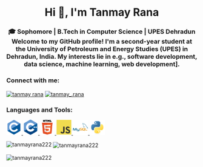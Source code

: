 <h1 align="center">Hi 👋, I'm Tanmay Rana</h1>
<h3 align="center">🎓 Sophomore | B.Tech in Computer Science | UPES Dehradun Welcome to my GitHub profile! I'm a second-year student at the University of Petroleum and Energy Studies (UPES) in Dehradun, India. My interests lie in e.g., software development, data science, machine learning, web development].</h3>

<h3 align="left">Connect with me:</h3>
<p align="left">
<a href="https://linkedin.com/in/tanmay rana" target="blank"><img align="center" src="https://raw.githubusercontent.com/rahuldkjain/github-profile-readme-generator/master/src/images/icons/Social/linked-in-alt.svg" alt="tanmay rana" height="30" width="40" /></a>
<a href="https://instagram.com/tanmay_.rana" target="blank"><img align="center" src="https://raw.githubusercontent.com/rahuldkjain/github-profile-readme-generator/master/src/images/icons/Social/instagram.svg" alt="tanmay_.rana" height="30" width="40" /></a>
</p>

<h3 align="left">Languages and Tools:</h3>
<p align="left"> <a href="https://www.cprogramming.com/" target="_blank" rel="noreferrer"> <img src="https://raw.githubusercontent.com/devicons/devicon/master/icons/c/c-original.svg" alt="c" width="40" height="40"/> </a> <a href="https://www.w3schools.com/cpp/" target="_blank" rel="noreferrer"> <img src="https://raw.githubusercontent.com/devicons/devicon/master/icons/cplusplus/cplusplus-original.svg" alt="cplusplus" width="40" height="40"/> </a> <a href="https://www.w3.org/html/" target="_blank" rel="noreferrer"> <img src="https://raw.githubusercontent.com/devicons/devicon/master/icons/html5/html5-original-wordmark.svg" alt="html5" width="40" height="40"/> </a> <a href="https://developer.mozilla.org/en-US/docs/Web/JavaScript" target="_blank" rel="noreferrer"> <img src="https://raw.githubusercontent.com/devicons/devicon/master/icons/javascript/javascript-original.svg" alt="javascript" width="40" height="40"/> </a> <a href="https://www.mysql.com/" target="_blank" rel="noreferrer"> <img src="https://raw.githubusercontent.com/devicons/devicon/master/icons/mysql/mysql-original-wordmark.svg" alt="mysql" width="40" height="40"/> </a> <a href="https://www.python.org" target="_blank" rel="noreferrer"> <img src="https://raw.githubusercontent.com/devicons/devicon/master/icons/python/python-original.svg" alt="python" width="40" height="40"/> </a> </p>

<p><img align="left" src="https://github-readme-stats.vercel.app/api/top-langs?username=tanmayrana222&show_icons=true&locale=en&layout=compact" alt="tanmayrana222" /></p>

<p>&nbsp;<img align="center" src="https://github-readme-stats.vercel.app/api?username=tanmayrana222&show_icons=true&locale=en&" alt="tanmayrana222" /></p>

<p><img align="center" src="https://github-readme-streak-stats.herokuapp.com/?user=tanmayrana222&=" alt="tanmayrana222" /></p>
